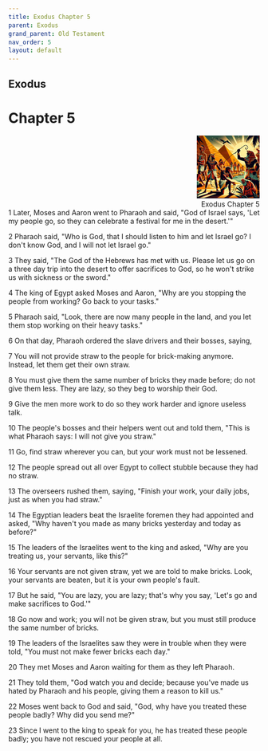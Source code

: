 ```yaml
---
title: Exodus Chapter 5
parent: Exodus
grand_parent: Old Testament
nav_order: 5
layout: default
---
```


## Exodus

# Chapter 5

<div style="clear: both; text-align: right;">
    <img src="/assets/Image/Exodus/500/5.jpg" alt="Exodus Chapter 5" class="chapter-image" style="max-width: 25%; height: auto;"/>
    <figcaption style="font-size: 14px;">Exodus Chapter 5</figcaption>
</div>
1 Later, Moses and Aaron went to Pharaoh and said, "God of Israel says, 'Let my people go, so they can celebrate a festival for me in the desert.'"

2 Pharaoh said, "Who is God, that I should listen to him and let Israel go? I don't know God, and I will not let Israel go."

3 They said, "The God of the Hebrews has met with us. Please let us go on a three day trip into the desert to offer sacrifices to God, so he won't strike us with sickness or the sword."

4 The king of Egypt asked Moses and Aaron, "Why are you stopping the people from working? Go back to your tasks."

5 Pharaoh said, "Look, there are now many people in the land, and you let them stop working on their heavy tasks."

6 On that day, Pharaoh ordered the slave drivers and their bosses, saying,

7 You will not provide straw to the people for brick-making anymore. Instead, let them get their own straw.

8 You must give them the same number of bricks they made before; do not give them less. They are lazy, so they beg to worship their God.

9 Give the men more work to do so they work harder and ignore useless talk.

10 The people's bosses and their helpers went out and told them, "This is what Pharaoh says: I will not give you straw."

11 Go, find straw wherever you can, but your work must not be lessened.

12 The people spread out all over Egypt to collect stubble because they had no straw.

13 The overseers rushed them, saying, "Finish your work, your daily jobs, just as when you had straw."

14 The Egyptian leaders beat the Israelite foremen they had appointed and asked, "Why haven't you made as many bricks yesterday and today as before?"

15 The leaders of the Israelites went to the king and asked, "Why are you treating us, your servants, like this?"

16 Your servants are not given straw, yet we are told to make bricks. Look, your servants are beaten, but it is your own people's fault.

17 But he said, "You are lazy, you are lazy; that's why you say, 'Let's go and make sacrifices to God.'"

18 Go now and work; you will not be given straw, but you must still produce the same number of bricks.

19 The leaders of the Israelites saw they were in trouble when they were told, "You must not make fewer bricks each day."

20 They met Moses and Aaron waiting for them as they left Pharaoh.

21 They told them, "God watch you and decide; because you've made us hated by Pharaoh and his people, giving them a reason to kill us."

22 Moses went back to God and said, "God, why have you treated these people badly? Why did you send me?"

23 Since I went to the king to speak for you, he has treated these people badly; you have not rescued your people at all.


